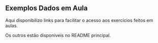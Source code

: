 ## Exemplos Dados em Aula

Aqui disponibilizo links para facilitar o acesso aos exercícios feitos em aulas.



Os outros estão disponíveis no README principal.

